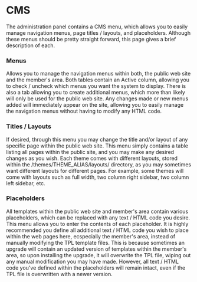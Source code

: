 
# CMS

The administration panel contains a CMS menu, which allows you to easily manage navigation menus, page titles
/ layouts, and placeholders.  Although these menus should be pretty straight forward, this page gives a brief
description of each.


### Menus

Allows you to manage the navigation menus within both, the public web site and the member's area.  Both tables
contain an Active column, allowing you to check / uncheck which menus you want the system to display.  There
is also a tab allowing you to create additional menus, which more than likely will only be used for the public
web site.  Any changes made or new menus added will immediately appear on the site, allowing you to easily
manage the navigation menus without having to modify any HTML code.


### Titles / Layouts

If desired, through this menu you may change the title and/or layout of any specific page within the public
web site.  This menu simply contains a table listing all pages within the public site, and you may make any
desired changes as you wish.  Each theme comes with different layouts, stored within the
/themes/THEME_ALIAS/layouts/ directory, as you may sometimes want different layouts for different pages.  For
example, some themes will come with layouts such as full width, two column right sidebar, two column left
sidebar, etc.


### Placeholders

All templates within the public web site and member's area contain various placeholders, which can be replaced
with any text / HTML code you desire.  This menu allows you to enter the contents of each placeholder.  It is
highly recommended you define all additional text / HTML code you wish to place within the web pages here,
ecspecially the member's area, instead of manually modifying the TPL template files.  This is because
sometimes an upgrade will contain an updated version of templates within the member's area, so upon installing
the upgrade, it will overwrite the TPL file, wiping out any manual modification you may have made.  However,
all text / HTML code you've defined within the placeholders will remain intact, even if the TPL file is
overwritten with a newer version.







